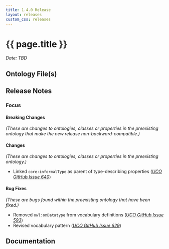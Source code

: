 ```yaml
---
title: 1.4.0 Release
layout: releases
custom_css: releases
---
```


# {{ page.title }}

*Date: TBD*


## Ontology File(s)


## Release Notes


### Focus


#### Breaking Changes

*(These are changes to ontologies, classes or properties in the preexisting ontology that make the new release non-backward-compatible.)*


#### Changes

*(These are changes to ontologies, classes or properties in the preexisting ontology.)*

* Linked `core:informalType` as parent of type-describing properties ([*UCO GitHub Issue 640*](https://github.com/ucoProject/UCO/issues/640))


#### Bug Fixes

*(These are bugs found within the preexisting ontology that have been fixed.)*

* Removed `owl:onDatatype` from vocabulary definitions ([*UCO GitHub Issue 593*](https://github.com/ucoProject/UCO/issues/593))
* Revised vocabulary pattern ([*UCO GitHub Issue 629*](https://github.com/ucoProject/UCO/issues/629))


## Documentation
